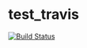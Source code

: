 test_travis
===========

[![Build Status](https://travis-ci.org/sunyi00/test_travis.png?branch=master)](https://travis-ci.org/sunyi00/test_travis)
